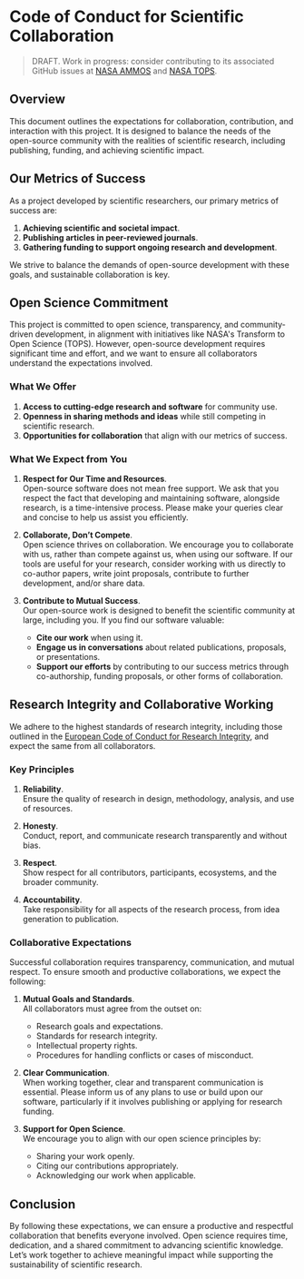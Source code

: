 # Code of Conduct for Scientific Collaboration

> DRAFT. Work in progress: consider contributing to its associated GitHub
> issues at [NASA AMMOS][URL_AMMOS] and [NASA TOPS][URL_TOPS].

## Overview

This document outlines the expectations for collaboration, contribution, and
interaction with this project. It is designed to balance the needs of the
open-source community with the realities of scientific research, including
publishing, funding, and achieving scientific impact.

## Our Metrics of Success

As a project developed by scientific researchers, our primary metrics of
success are:

1. **Achieving scientific and societal impact**.
2. **Publishing articles in peer-reviewed journals**.
3. **Gathering funding to support ongoing research and development**.

We strive to balance the demands of open-source development with these goals,
and sustainable collaboration is key.

## Open Science Commitment

This project is committed to open science, transparency, and community-driven
development, in alignment with initiatives like NASA's Transform to Open
Science (TOPS). However, open-source development requires significant time and
effort, and we want to ensure all collaborators understand the expectations
involved.

### What We Offer

1. **Access to cutting-edge research and software** for community use.
2. **Openness in sharing methods and ideas** while still competing in
   scientific research.
3. **Opportunities for collaboration** that align with our metrics of success.

### What We Expect from You

1. **Respect for Our Time and Resources**.  
   Open-source software does not mean free support. We ask that you respect the
   fact that developing and maintaining software, alongside research, is a
   time-intensive process. Please make your queries clear and concise to help
   us assist you efficiently.

2. **Collaborate, Don’t Compete**.  
   Open science thrives on collaboration. We encourage you to collaborate with
   us, rather than compete against us, when using our software. If our tools
   are useful for your research, consider working with us directly to co-author
   papers, write joint proposals, contribute to further development, and/or
   share data.

3. **Contribute to Mutual Success**.  
   Our open-source work is designed to benefit the scientific community at
   large, including you. If you find our software valuable:
   - **Cite our work** when using it.
   - **Engage us in conversations** about related publications, proposals, or
     presentations.
   - **Support our efforts** by contributing to our success metrics through
     co-authorship, funding proposals, or other forms of collaboration.

## Research Integrity and Collaborative Working

We adhere to the highest standards of research integrity, including those
outlined in the
[European Code of Conduct for Research Integrity][URL_Allea],
and expect the same from all collaborators.

### Key Principles

1. **Reliability**.  
   Ensure the quality of research in design, methodology, analysis, and use of
   resources.

2. **Honesty**.  
   Conduct, report, and communicate research transparently and without bias.

3. **Respect**.  
   Show respect for all contributors, participants, ecosystems, and the broader
   community.

4. **Accountability**.  
   Take responsibility for all aspects of the research process, from idea
   generation to publication.

### Collaborative Expectations

Successful collaboration requires transparency, communication, and mutual
respect. To ensure smooth and productive collaborations, we expect the
following:

1. **Mutual Goals and Standards**.  
   All collaborators must agree from the outset on:
   - Research goals and expectations.
   - Standards for research integrity.
   - Intellectual property rights.
   - Procedures for handling conflicts or cases of misconduct.

2. **Clear Communication**.  
   When working together, clear and transparent communication is essential.
   Please inform us of any plans to use or build upon our software,
   particularly if it involves publishing or applying for research funding.

3. **Support for Open Science**.  
   We encourage you to align with our open science principles by:
   - Sharing your work openly.
   - Citing our contributions appropriately.
   - Acknowledging our work when applicable.

## Conclusion

By following these expectations, we can ensure a productive and respectful
collaboration that benefits everyone involved. Open science requires time,
dedication, and a shared commitment to advancing scientific knowledge. Let’s
work together to achieve meaningful impact while supporting the sustainability
of scientific research.

[URL_Allea]: https://allea.org/code-of-conduct/
[URL_AMMOS]: https://github.com/NASA-AMMOS/slim/issues/173
[URL_TOPS]: https://github.com/nasa/Transform-to-Open-Science/issues/894
